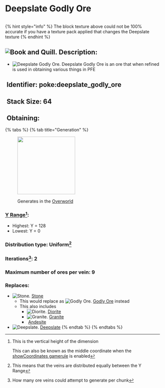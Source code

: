 # Deepslate Godly Ore

<figure><img src="https://github.com/user-attachments/assets/cff3ee32-aff0-4504-b148-58e5728a0e54" alt=""><figcaption></figcaption></figure>

{% hint style="info" %}
The block texture above could not be 100% accurate if you have a texture pack applied that changes the Deepslate texture&#x20;
{% endhint %}

## <img src="https://minecraft.wiki/images/Book_and_Quill_JE2_BE2.png?2128f" alt="Book and Quill." data-size="line"> Description: <a href="#identifier" id="identifier"></a>

* <img src="https://github.com/user-attachments/assets/cff3ee32-aff0-4504-b148-58e5728a0e54" alt="Deepslate Godly Ore." data-size="line"> Deepslate Godly Ore is an ore that when refined is used in obtaining various things in PFE

## <img src="https://minecraft.wiki/images/Name_Tag_JE2_BE2.png?cbdc1" alt="" data-size="line"> Identifier: **poke:deepslate\_godly\_ore** <a href="#identifier" id="identifier"></a>

## <img src="https://minecraft.wiki/images/Light_Gray_Bundle_JE1_BE1.png?b552e" alt="" data-size="line"> Stack Size: 64

## <img src="https://minecraft.wiki/images/thumb/Crafting_Table_JE4_BE3.png/150px-Crafting_Table_JE4_BE3.png?5767f" alt="" data-size="line"> Obtaining:

{% tabs %}
{% tab title="Generation" %}
<figure><img src="https://minecraft.wiki/images/thumb/Unearthed_Anniversary_Art.png/1280px-Unearthed_Anniversary_Art.png?d5a05" alt="" width="188"><figcaption><p>Generates in the <a href="https://minecraft.wiki/w/Overworld">Overworld</a></p></figcaption></figure>

### [Y Range](#user-content-fn-1)[^1]:

* Highest: Y = 128
* Lowest: Y = 0

### Distribution type: Uniform[^2]

### Iterations[^3]: 2

### Maximum number of ores per vein: 9

### Replaces:

* <img src="https://minecraft.wiki/images/thumb/Stone_JE8.png/150px-Stone_JE8.png?b5028" alt="Stone." data-size="line"> [Stone](https://minecraft.wiki/w/Stone)
  * This would replace as <img src="https://github.com/user-attachments/assets/fd5d887d-09cb-4ba4-a89a-2b7e34de271b" alt="Godly Ore." data-size="line"> [Godly Ore](../stone-ores/godly-ore.md) instead
  * This also includes
    * <img src="https://minecraft.wiki/images/thumb/Diorite.png/150px-Diorite.png?58334" alt="Diorite." data-size="line"> [Diorite](https://minecraft.wiki/w/Diorite)
    * <img src="https://minecraft.wiki/images/thumb/Granite.png/150px-Granite.png?9cb6d" alt="Granite." data-size="line"> [Granite](https://minecraft.wiki/w/Granite)
    * <img src="https://minecraft.wiki/images/thumb/Andesite.png/150px-Andesite.png?5db9b" alt="" data-size="line"> [Andesite](https://minecraft.wiki/w/Andesite)
* <img src="https://minecraft.wiki/images/thumb/Deepslate_(UD)_JE3.png/120px-Deepslate_(UD)_JE3.png?7635f" alt="Deepslate." data-size="line"> [Deepslate](https://minecraft.wiki/w/Deepslate)
{% endtab %}
{% endtabs %}



[^1]: This is the vertical height of the dimension



    This can also be known as the middle coordinate when the [showCoordinates gamerule](https://minecraft.wiki/w/Game_rule#showCoordinates) is enabled

[^2]: This means that the veins are distributed equally between the Y Range

[^3]: How many ore veins could attempt to generate per chunk
